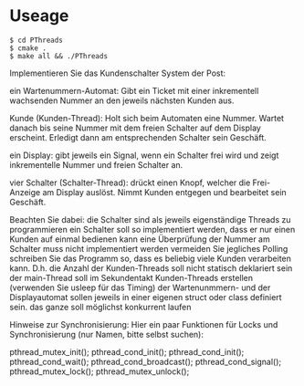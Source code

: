 # Useage
```
$ cd PThreads
$ cmake .
$ make all && ./PThreads
```

Implementieren Sie das Kundenschalter System der Post:

ein Wartenummern-Automat:
Gibt ein Ticket mit einer inkrementell wachsenden Nummer an den jeweils nächsten Kunden aus.

Kunde (Kunden-Thread):
Holt sich beim Automaten eine Nummer. Wartet danach bis seine Nummer mit dem freien Schalter auf dem Display erscheint. Erledigt dann am entsprechenden Schalter sein Geschäft.

ein Display:
gibt jeweils ein Signal, wenn ein Schalter frei wird und zeigt inkrementelle Nummer und freien Schalter an.

vier Schalter (Schalter-Thread):
drückt einen Knopf, welcher die Frei-Anzeige am Display auslöst. Nimmt Kunden entgegen und bearbeitet sein Geschäft.

Beachten Sie dabei:
die Schalter sind als jeweils eigenständige Threads zu programmieren
ein Schalter soll so implementiert werden, dass er nur einen Kunden auf einmal bedienen kann
eine Überprüfung der Nummer am Schalter muss nicht implementiert werden
vermeiden Sie jegliches Polling
schreiben Sie das Programm so, dass es beliebig viele Kunden verarbeiten kann. D.h. die Anzahl der Kunden-Threads soll nicht statisch deklariert sein
der main-Thread soll im Sekundentakt Kunden-Threads erstellen (verwenden Sie usleep für das Timing)
der Wartenunmmern- und der Displayautomat sollen jeweils in einer eigenen struct oder class definiert sein.
das ganze soll möglichst konkurrent laufen

Hinweise zur Synchronisierung:
Hier ein paar Funktionen für Locks und Synchronisierung (nur Namen, bitte selbst suchen):

pthread_mutex_init();
pthread_cond_init();
pthread_cond_init();
pthread_cond_wait();
pthread_cond_broadcast();
pthread_cond_signal();
pthread_mutex_lock();
pthread_mutex_unlock();
